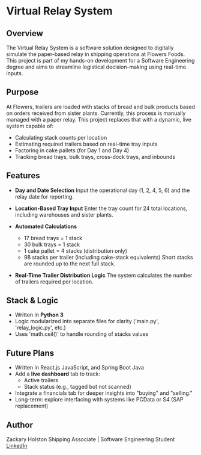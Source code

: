# Virtual Relay System
## Overview
The Virtual Relay System is a software solution designed to digitally simulate the paper-based relay in shipping operations at Flowers Foods. This project is part of my hands-on development for a Software Engineering degree and aims to streamline logistical decision-making using real-time inputs.
## Purpose
At Flowers, trailers are loaded with stacks of bread and bulk products based on orders received from sister plants. Currently, this process is manually managed with a paper relay. This project replaces that with a dynamic, live system capable of: 
- Calculating stack counts per location
- Estimating required trailers based on real-time tray inputs
- Factoring in cake pallets (for Day 1 and Day 4)
- Tracking bread trays, bulk trays, cross-dock trays, and inbounds

## Features
- **Day and Date Selection**
Input the operational day (1, 2, 4, 5, 6) and the relay date for reporting.

- **Location-Based Tray Input**
Enter the tray count for 24 total locations, including warehouses and sister plants.

- **Automated Calculations**
  - 17 bread trays = 1 stack
  - 30 bulk trays = 1 stack
  - 1 cake pallet = 4 stacks (distribution only)
  - 98 stacks per trailer (including cake-stack equivalents)
  Short stacks are rounded up to the next full stack.

- **Real-Time Trailer Distribution Logic**
The system calculates the number of trailers required per location.

## Stack & Logic
- Written in **Python 3**
- Logic modularized into separate files for clarity ('main.py', 'relay_logic.py', etc.)
- Uses 'math.ceil()' to handle rounding of stacks values

## Future Plans
- Written in React.js JavaScript, and Spring Boot Java
- Add a **live dashboard** tab to track:
  - Active trailers
  - Stack status (e.g., tagged but not scanned)
- Integrate a financials tab for deeper insights into "buying" and "selling."
- Long-term: explore interfacing with systems like PCData or S4 (SAP replacement)


## Author
Zackary Holston
Shipping Associate | Software Engineering Student
[LinkedIn](https://www.linkedin.com/in/zackary-holston-602404375/)

